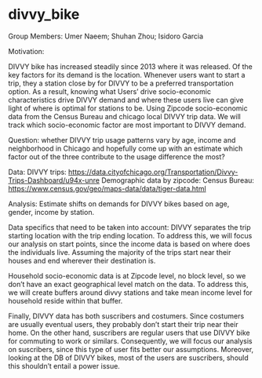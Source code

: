 # divvy_bike

Group Members: 
Umer Naeem; 
Shuhan Zhou;
Isidoro Garcia 

Motivation:

DIVVY bike has increased steadily since 2013 where it was released. Of the key factors for its demand is the location. Whenever users want to start a trip, they a station close by for DIVVY to be a preferred transportation option. As a result, knowing what Users’ drive socio-economic characteristics drive DIVVY demand and where these users live can give light of where is optimal for stations to be. Using Zipcode socio-economic data from the Census Bureau and chicago local DIVVY trip data. We will track which socio-economic factor are most important to DIVVY demand. 

Question: whether DIVVY trip usage patterns vary by age, income and neighborhood in Chicago and hopefully come up with an estimate which factor out of the three contribute to the usage difference the most? 

Data:
DIVVY trips: https://data.cityofchicago.org/Transportation/Divvy-Trips-Dashboard/u94x-unre
Demographic data by zipcode: Census Bureau: https://www.census.gov/geo/maps-data/data/tiger-data.html

Analysis:
Estimate shifts on demands for DIVVY bikes based on age, gender, income by station. 

Data specifics that need to be taken into account:
DIVVY separates the trip starting location with the trip ending location. To address this, we will focus our analysis on start points, since the income data is based on where does the individuals live. Assuming the majority of the trips start near their houses and end wherever their destination is. 

Household socio-economic data is at Zipcode level, no block level, so we don’t have an exact geographical level match on the data. To address this, we will create buffers around divvy stations and take mean income level for household reside within that buffer. 

Finally, DIVVY data has both suscribers and costumers. Since costumers are usually eventual users, they probably don’t start their trip near their home. On the other hand, suscribers are regular users that use DIVVY bike for commuting to work or similars. Consequently, we will focus our analysis on suscribers, since this type of user fits better our assumptions. Moreover, looking at the DB of DIVVY bikes, most of the users are suscribers, should this shouldn’t entail a power issue. 



